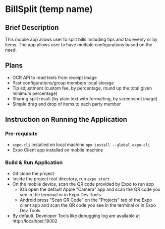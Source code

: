 # BillSplit (temp name)

## Brief Description

This mobile app allows user to split bills including tips and tax evenly or by items.
The app allows user to have multiple configurations based on the need.

## Plans

- OCR API to read texts from receipt image
- Past configurations/group members local storage
- Tip adjustment (custom fee, by percentage, round up the total given minimum percentage)
- Sharing split result (by plain text with formatting, by screenshot image)
- Simple drag and drop of items to each party member

## Instruction on Running the Application

### Pre-requisite
- `expo-cli` installed on local machine
	`npm install --global expo-cli`
- Expo Client app installed on mobile machine

### Build & Run Application
- Git clone the project
- Inside the project root directory, run `expo start`
- On the mobile device, scan the QR code provided by Expo to run app
	- iOS
		open the default Apple "Camera" app and scan the QR code you see in the terminal or in Expo Dev Tools.
	- Android
		press "Scan QR Code" on the "Projects" tab of the Expo client app and scan the QR code you see in the terminal or in Expo Dev Tools.
- By default, Developer Tools like debugging log are available at http://localhost:19002
